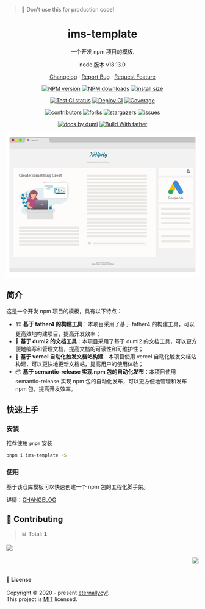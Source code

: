 <a name="readme-top"></a>

> 🚧 Don't use this for production code!

<div align="center">

[//]: # '<img width="160" src="https://avatars.githubusercontent.com/u/17870709?v=4">'

<h1>ims-template</h1>

一个开发 npm 项目的模板.

node 版本 v18.13.0

[Changelog](./CHANGELOG.md) · [Report Bug][issues-url] · [Request Feature][issues-url]

<!-- SHIELD GROUP -->

[![NPM version][npm-image]][npm-url] [![NPM downloads][download-image]][download-url] [![install size][npm-size]][npm-size-url]

[![Test CI status][test-ci]][test-ci-url] [![Deploy CI][release-ci]][release-ci-url] [![Coverage][coverage]][codecov-url]

[![contributors][contributors-shield]][contributors-url] [![forks][forks-shield]][forks-url] [![stargazers][stargazers-shield]][stargazers-url] [![issues][issues-shield]][issues-url]

[![ docs by dumi][dumi-url]](https://d.umijs.org/) [![Build With father][father-url]](https://github.com/umijs/father/)

![](https://github.com/othneildrew/Best-README-Template/raw/master/images/screenshot.png)

<!-- gitpod url -->

[gitpod-badge]: https://img.shields.io/badge/Gitpod-ready--to--code-blue?logo=gitpod
[gitpod-url]: https://gitpod.io/#https://github.com/ant-design/ims-template

<!-- umi url -->

[dumi-url]: https://img.shields.io/badge/docs%20by-dumi-blue
[father-url]: https://img.shields.io/badge/build%20with-father-028fe4.svg

<!-- npm url -->

[npm-image]: http://img.shields.io/npm/v/ims-template.svg?style=flat-square&color=deepgreen&label=latest
[npm-url]: http://npmjs.org/package/ims-template
[npm-size]: https://img.shields.io/bundlephobia/minzip/ims-template?color=deepgreen&label=gizpped%20size&style=flat-square
[npm-size-url]: https://packagephobia.com/result?p=ims-template

<!-- coverage -->

[coverage]: https://codecov.io/gh/eternallycyf/ims-template/branch/master/graph/badge.svg
[codecov-url]: https://codecov.io/gh/eternallycyf/ims-template/branch/master

<!-- Github CI -->

[test-ci]: https://github.com/eternallycyf/ims-template/workflows/Test%20CI/badge.svg
[release-ci]: https://github.com/eternallycyf/ims-template/workflows/Release%20CI/badge.svg
[test-ci-url]: https://github.com/eternallycyf/ims-template/actions?query=workflow%3ATest%20CI
[release-ci-url]: https://github.com/eternallycyf/ims-template/actions?query=workflow%3ARelease%20CI
[download-image]: https://img.shields.io/npm/dm/ims-template.svg?style=flat-square
[download-url]: https://npmjs.org/package/ims-template

</div>

## 简介

这是一个开发 npm 项目的模板，具有以下特点：

- 🏗️ **基于 father4 的构建工具**：本项目采用了基于 father4 的构建工具，可以更高效地构建项目，提高开发效率；
- 📖 **基于 dumi2 的文档工具**：本项目采用了基于 dumi2 的文档工具，可以更方便地编写和管理文档，提高文档的可读性和可维护性；
- 🚀 **基于 vercel 自动化触发文档站构建**：本项目使用 vercel 自动化触发文档站构建，可以更快地更新文档站，提高用户的使用体验；
- 📦 **基于 semantic-release 实现 npm 包的自动化发布**：本项目使用 semantic-release 实现 npm 包的自动化发布，可以更方便地管理和发布 npm 包，提高开发效率。

## 快速上手

### 安装

推荐使用 `pnpm` 安装

```bash
pnpm i ims-template -S
```

### 使用

基于该仓库模板可以快速创建一个 npm 包的工程化脚手架。

详情：[CHANGELOG](./CHANGELOG.md)

## 🤝 Contributing

<!-- CONTRIBUTION GROUP -->

> 📊 Total: <kbd>**1**</kbd>

<a href="https://github.com/eternallycyf" title="eternallycyf">
  <img src="https://avatars.githubusercontent.com/u/63464198?v=4" width="50" />
</a>

<!-- CONTRIBUTION END -->

<div align="right">

[![][back-to-top]](#readme-top)

## </div>

#### 📝 License

Copyright © 2020 - present [eternallycyf][profile-url]. <br />
This project is [MIT](./LICENSE) licensed.

<!-- LINK GROUP -->

[profile-url]: https://github.com/eternallycyf

<!-- SHIELD LINK GROUP -->

[back-to-top]: https://img.shields.io/badge/-BACK_TO_TOP-151515?style=flat-square

<!-- contributors -->

[contributors-shield]: https://img.shields.io/github/contributors/eternallycyf/ims-template.svg?style=flat
[contributors-url]: https://github.com/eternallycyf/ims-template/graphs/contributors

<!-- forks -->

[forks-shield]: https://img.shields.io/github/forks/eternallycyf/ims-template.svg?style=flat
[forks-url]: https://github.com/eternallycyf/ims-template/network/members

<!-- stargazers -->

[stargazers-shield]: https://img.shields.io/github/stars/eternallycyf/ims-template.svg?style=flat
[stargazers-url]: https://github.com/eternallycyf/ims-template/stargazers

<!-- issues -->

[issues-shield]: https://img.shields.io/github/issues/eternallycyf/ims-template.svg?style=flat
[issues-url]: https://github.com/eternallycyf/ims-template/issues/new/choose
